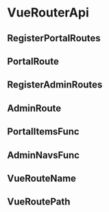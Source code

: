 
# VueRouterApi

## RegisterPortalRoutes

## PortalRoute

## RegisterAdminRoutes

## AdminRoute

## PortalItemsFunc

## AdminNavsFunc

## VueRouteName

## VueRoutePath
